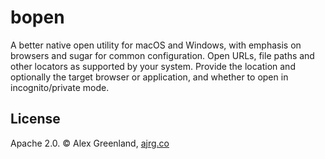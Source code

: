 # bopen

A better native open utility for macOS and Windows, with emphasis on browsers and sugar for common configuration. Open URLs, file paths and other locators as supported by your system. Provide the location and optionally the target browser or application, and whether to open in incognito/private mode.


## License

Apache 2.0. © Alex Greenland, [ajrg.co](http://ajrg.co/)
